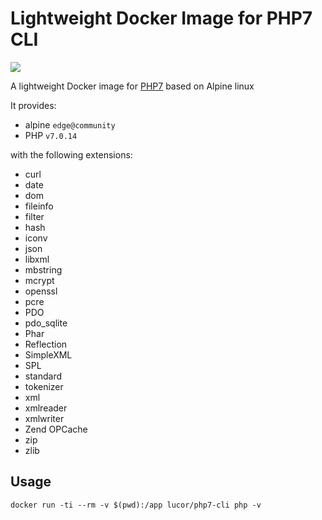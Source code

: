 # Lightweight Docker Image for PHP7 CLI

[![](https://images.microbadger.com/badges/image/lucor/php7-cli.svg)](http://microbadger.com/images/lucor/php7-cli "Get your own image badge on microbadger.com")

A lightweight Docker image for [PHP7](https://php.net/) based on Alpine linux

It provides:

- alpine `edge@community`
- PHP `v7.0.14`

with the following extensions:

- curl
- date
- dom
- fileinfo
- filter
- hash
- iconv
- json
- libxml
- mbstring
- mcrypt
- openssl
- pcre
- PDO
- pdo_sqlite
- Phar
- Reflection
- SimpleXML
- SPL
- standard
- tokenizer
- xml
- xmlreader
- xmlwriter
- Zend OPCache
- zip
- zlib

## Usage

    docker run -ti --rm -v $(pwd):/app lucor/php7-cli php -v
